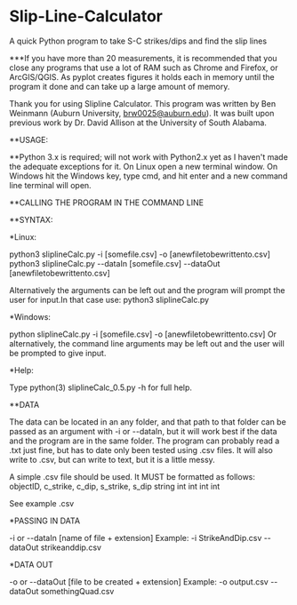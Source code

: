 # Slip-Line-Calculator
A quick Python program to take S-C strikes/dips and find the slip lines

***If you have more than 20 measurements, it is recommended that you close any programs that use a lot of RAM such as Chrome and Firefox, or ArcGIS/QGIS. As pyplot creates figures it holds each in memory until the program it done and can take up a large amount of memory.

Thank you for using Slipline Calculator. This program was written by Ben Weinmann (Auburn University, brw0025@auburn.edu). It was built upon previous work by Dr. David Allison at the University of South Alabama.

**USAGE:

**Python 3.x is required; will not work with Python2.x yet as I haven't made the adequate exceptions for it.
On Linux open a new terminal window.
On Windows hit the Windows key, type cmd, and hit enter and a new command line terminal will open. 


**CALLING THE PROGRAM IN THE COMMAND LINE

**SYNTAX:

*Linux: 

python3 sliplineCalc.py -i [somefile.csv] -o [anewfiletobewrittento.csv] 
python3 sliplineCalc.py --dataIn [somefile.csv] --dataOut [anewfiletobewrittento.csv]

Alternatively the arguments can be left out and the program will prompt the user for input.In that case use: python3 sliplineCalc.py

*Windows:

python sliplineCalc.py -i [somefile.csv] -o [anewfiletobewrittento.csv]
Or alternatively, the command line arguments may be left out and the user will be prompted to give input.

*Help:

Type python(3) sliplineCalc_0.5.py -h for full help.

**DATA

The data can be located in an any folder, and that path to that folder can be passed as an argument with -i or --dataIn, but it will work best if the data and the program are in the same folder.
The program can probably read a .txt just fine, but has to date only been tested using .csv files. It will also write to .csv, but can write to text, but it is a little messy.

A simple .csv file should be used. It MUST be formatted as follows:
objectID, c_strike, c_dip, s_strike, s_dip
string    int       int    int       int

See example .csv 


*PASSING IN DATA

-i or --dataIn [name of file + extension]
Example: -i StrikeAndDip.csv
         --dataOut strikeanddip.csv


*DATA OUT

-o or --dataOut [file to be created + extension]
Example: -o output.csv
         --dataOut somethingQuad.csv

